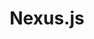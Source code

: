 ---
codehost: https://github.com/graphql-nexus/nexus
logohandle: nexusjs
sort: nexusjs
title: Nexus.js
website: https://nexusjs.org/
---